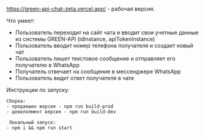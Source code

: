 https://green-api-chat-zeta.vercel.app/ - рабочая версия.

Что умеет:

- Пользователь переходит на сайт чата и вводит свои учетные данные из
системы GREEN-API (idInstance, apiTokenInstance)
- Пользователь вводит номер телефона получателя и создает новый чат
- Пользователь пишет текстовое сообщение и отправляет его получателю в
WhatsApp
- Получатель отвечает на сообщение в мессенджере WhatsApp
- Пользователь видит ответ получателя в чате

Инструкции по запуску:

    Сборка:
    - продакшен версия - npm run build-prod
    - девелопмент версия - npm run build-dev

     Локальный запуск: 
    - npm i && npm run start
